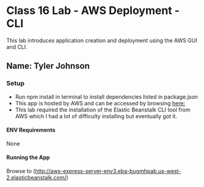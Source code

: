 # Class 16 Lab - AWS Deployment - CLI
This lab introduces application creation and deployment using the AWS GUI and CLI.

## Name: Tyler Johnson

### Setup
- Run npm install in terminal to install dependencies listed in package.json
- This app is hosted by AWS and can be accessed by browsing [here:](http://aws-express-server-env3.eba-bugmhpab.us-west-2.elasticbeanstalk.com/)
- This lab required the installation of the Elastic Beanstalk CLI tool from AWS which I had a lot of difficulty installing but eventually got it.

#### ENV Requirements
None

#### Running the App
Browse to (http://aws-express-server-env3.eba-bugmhpab.us-west-2.elasticbeanstalk.com/)

